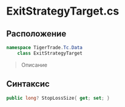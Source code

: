 
# ExitStrategyTarget.cs
## Расположение
```csharp
namespace TigerTrade.Tc.Data  
    class ExitStrategyTarget
```

> Описание

## Синтаксис
```csharp
public long? StopLossSize{ get; set; }
```
